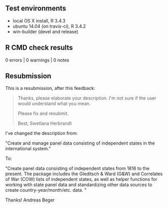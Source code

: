 
## Test environments

- local OS X install, R 3.4.3
- ubuntu 14.04 (on travis-ci), R 3.4.2
- win-builder (devel and release)

## R CMD check results

0 errors | 0 warnings | 0 notes

## Resubmission

This is a resubmission, after this feedback:

> Thanks, please elaborate your description. I'm not sure if the user would understand what you mean.
> 
> Please fix and resubmit.
> 
> Best,
> Swetlana Herbrandt
> 

I've changed the description from: 

"Create and manage panel data consisting of independent states in the international system."

To:

"Create panel data consisting of independent states from 1816 to
    the present. The package includes the Gleditsch & Ward (G&W) and Correlates
    of War (COW) lists of independent states, as well as helper functions for 
    working with state panel data and standardizing other data sources to 
    create country-year/month/etc. data. "

Thanks!
Andreas Beger

